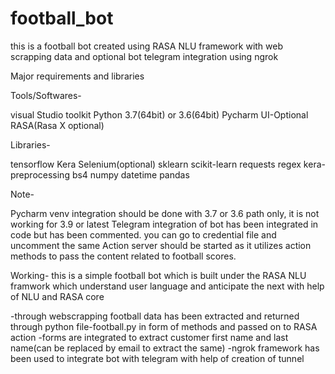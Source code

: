 # football_bot
this is a football bot created using RASA NLU framework with web scrapping data and optional bot telegram integration using ngrok

Major requirements and libraries

Tools/Softwares-

visual Studio toolkit
Python 3.7(64bit) or 3.6(64bit)
Pycharm UI-Optional
RASA(Rasa X optional)

Libraries-

tensorflow
Kera
Selenium(optional)
sklearn
scikit-learn
requests
regex
kera-preprocessing
bs4
numpy
datetime
pandas

Note-

Pycharm venv integration should be done with 3.7 or 3.6 path only, it is not working for 3.9 or latest
Telegram integration of bot has been integrated in code but has been commented. you can go to credential file and uncomment the same
Action server should be started as it utilizes action methods to pass the content related to football scores.

Working-
this is a simple football bot which is built under the RASA NLU framwork which understand user language and anticipate the next with help of NLU and RASA core

-through webscrapping football data has been extracted and returned through python file-football.py in form of methods and passed on to RASA action
-forms are integrated to extract customer first name and last name(can be replaced by email to extract the same)
-ngrok framework has been used to integrate bot with telegram with help of creation of tunnel




